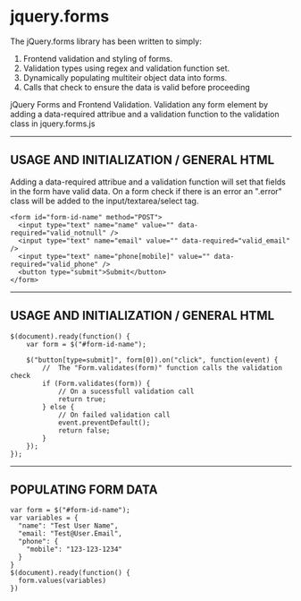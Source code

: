 jquery.forms
============

The jQuery.forms library has been written to simply:
1) Frontend validation and styling of forms.
2) Validation types using regex and validation function set.
3) Dynamically populating multiteir object data into forms.
4) Calls that check to ensure the data is valid before proceeding

jQuery Forms and Frontend Validation.  Validation any form element by adding a data-required attribue and a validation function to the validation class in jquery.forms.js


----------------------------------------------------
USAGE AND INITIALIZATION / GENERAL HTML
----------------------------------------------------
Adding a data-required attribue and a validation function will set that fields in the form have valid data.  On a form check if there is an error an ".error" class will be added to the input/textarea/select tag.

```
<form id="form-id-name" method="POST">
  <input type="text" name="name" value="" data-required="valid_notnull" />
  <input type="text" name="email" value="" data-required="valid_email" />
  <input type="text" name="phone[mobile]" value="" data-required="valid_phone" />
  <button type="submit">Submit</button>
</form>
```


----------------------------------------------------
USAGE AND INITIALIZATION / GENERAL HTML
----------------------------------------------------
```
$(document).ready(function() {
    var form = $("#form-id-name");
    
    $("button[type=submit]", form[0]).on("click", function(event) {
        //  The "Form.validates(form)" function calls the validation check
        if (Form.validates(form)) {
            // On a sucessfull validation call
            return true;
        } else {
            // On failed validation call
            event.preventDefault();
            return false;
        }
    });
});
```

----------------------------------------------------
POPULATING FORM DATA
----------------------------------------------------

```
var form = $("#form-id-name");
var variables = {
  "name": "Test User Name",
  "email: "Test@User.Email",
  "phone": {
    "mobile": "123-123-1234"
  }
}
$(document).ready(function() {
  form.values(variables)
})

```
